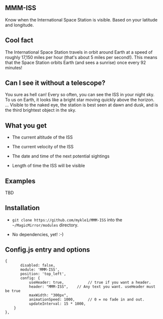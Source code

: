 ## MMM-ISS

Know when the International Space Station is visible. Based on your latitude and longitude.

## Cool fact

The International Space Station travels in orbit around Earth at a speed of roughly 17,150 miles per hour (that's about 5 miles per second!). This means that the Space Station orbits Earth (and sees a sunrise) once every 92 minutes!

## Can I see it without a telescope?

You sure as hell can! Every so often, you can see the ISS in your night sky. To us on Earth, it looks like a bright star moving quickly above the horizon. ... Visible to the naked eye, the station is best seen at dawn and dusk, and is the third brightest object in the sky.

## What you get

* The current altitude of the ISS

* The current velocity of the ISS

* The date and time of the next potential sightings

* Length of time the ISS will be visible

## Examples

TBD

## Installation

* `git clone https://github.com/mykle1/MMM-ISS` into the `~/MagicMirror/modules` directory.

* No dependencies, yet! :-)


## Config.js entry and options

    {
           disabled: false,
           module: 'MMM-ISS',
           position: 'top_left',
		   config: {
			   useHeader: true,           // true if you want a header. 
        	   header: "MMM-ISS",    // Any text you want. useHeader must be true
        	   maxWidth: "300px",
        	   animationSpeed: 1000,      // 0 = no fade in and out.
			   updateInterval: 15 * 1000,
		}
    },
